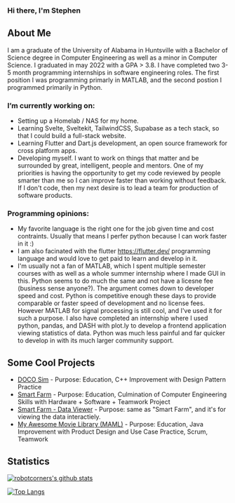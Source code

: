### Hi there, I'm Stephen

## About Me
I am a graduate of the University of Alabama in Huntsville with a Bachelor of Science degree in Computer Engineering as well as a minor in Computer Science. I graduated in may 2022 with a GPA > 3.8. I have completed two 3-5 month programming internships in software engineering roles. The first position I was programming primarly in MATLAB, and the second postion I programmed primarily in Python.

### I’m currently working on: 
- Setting up a Homelab / NAS for my home.
- Learning Svelte, Sveltekit, TailwindCSS, Supabase as a tech stack, so that I could build a full-stack website.
- Learning Flutter and Dart.js development, an open source framework for cross platform apps.
- Developing myself. I want to work on things that matter and be surrounded by great, intelligent, people and mentors. One of my priorities is having the opportunity to get my code reviewed by people smarter than me so I can improve faster than working without feedback. If I don't code, then my next desire is to lead a team for production of software products.

### Programming opinions:
- My favorite language is the right one for the job given time and cost contraints. Usually that means I perfer python because I can work faster in it :)
- I am also facinated with the flutter https://flutter.dev/ programming language and would love to get paid to learn and develop in it.
- I'm usually not a fan of MATLAB, which I spent multiple semester courses with as well as a whole summer internship where I made GUI in this. Python seems to do much the same and not have a licesne fee (business sense anyone?). The argument comes down to developer speed and cost. Python is competitive enough these days to provide comparable or faster speed of development and no license fees. However MATLAB for signal processing is still cool, and I've used it for such a purpose. I also have completed an internship where I used python, pandas, and DASH with plot.ly to develop a frontend application viewing statistics of data. Python was much less painful and far quicker to develop in with its much larger community support.

## Some Cool Projects
- [DOCO Sim](https://github.com/robotcorner/CS-307-DOCO-SIM-Semester-Project-Cpp#readme) - Purpose: Education, C++ Improvement with Design Pattern Practice
- [Smart Farm](https://github.com/dandeto/Smart-Farm) - Purpose: Education, Culmination of Computer Engineering Skills with Hardware + Software + Teamwork Project
- [Smart Farm - Data Viewer](https://github.com/robotcorner/Smart-Farm-Viewer) - Purpose: same as "Smart Farm", and it's for viewing the data interactiely.
- [My Awesome Movie Library (MAML)](https://github.com/robotcorner/CS-321-JavaTeamProjectTeam10#cs-321-javateamproject---team-10) - Purpose: Education, Java Improvement with Product Design and Use Case Practice, Scrum, Teamwork

## Statistics
[![robotcorners's github stats](https://github-readme-stats.vercel.app/api?username=robotcorner&theme=default)](https://github.com/anuraghazra/github-readme-stats)

[![Top Langs](https://github-readme-stats.vercel.app/api/top-langs/?username=robotcorner&theme=default&layout=compact)](https://github.com/anuraghazra/github-readme-stats)
